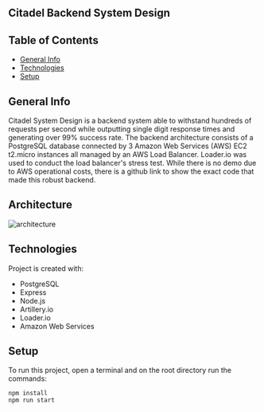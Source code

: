 ## Citadel Backend System Design 

## Table of Contents

- [General Info](#general-info)
- [Technologies](#technologies)
- [Setup](#setup)

## General Info

Citadel System Design is a backend system able to withstand hundreds of requests per second while outputting single digit response times and generating over 99% success rate. 
The backend architecture consists of a PostgreSQL database connected by 3 Amazon Web Services (AWS) EC2 t2.micro instances all managed by an AWS Load Balancer. 
Loader.io was used to conduct the load balancer's stress test. 
While there is no demo due to AWS operational costs, there is a github link to show the exact code that made this robust backend.

## Architecture

![architecture](https://user-images.githubusercontent.com/36024606/165439093-283e85a1-a72e-4267-8afe-c861f1c50632.jpg)

## Technologies

Project is created with:

- PostgreSQL
- Express
- Node.js
- Artillery.io
- Loader.io
- Amazon Web Services

## Setup

To run this project, open a terminal and on the root directory run the commands:

```
npm install
npm run start
```


